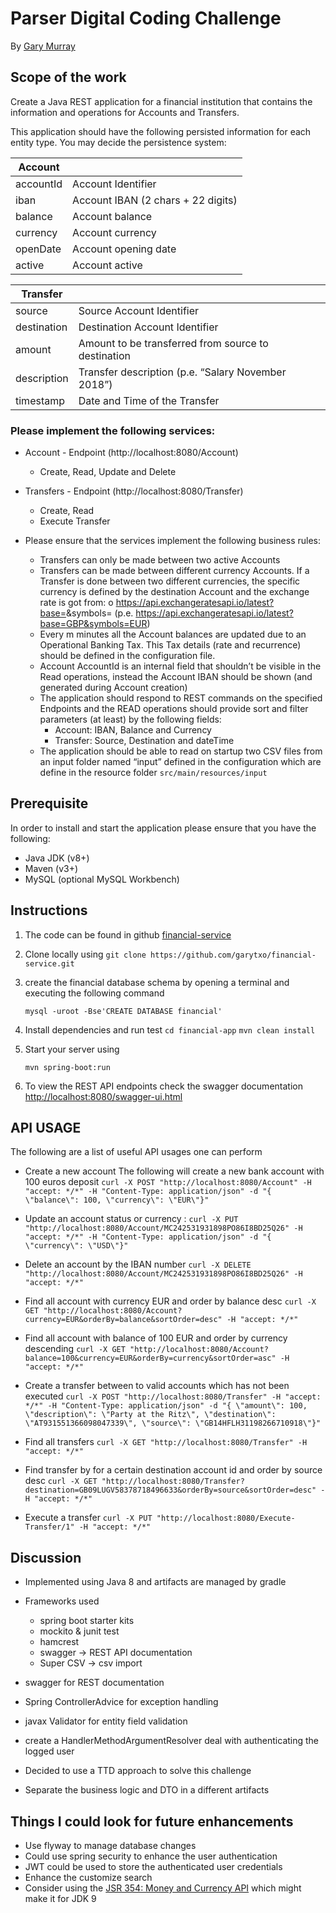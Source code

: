 # Parser Digital Coding Challenge

By [Gary Murray](mailto:garytxo@gmail.com)

## Scope of the work

Create a Java REST application for a financial institution that contains the information and operations for
Accounts​ and ​Transfers.​

This application should have the following ​persisted information​ for each entity type. You may decide the
persistence system:

| Account        |          | 
| ------------- |-------------|
| accountId     | Account​ Identifier |
| iban      | Account I​BAN (2 chars + 22 digits)      |  
| balance | Account​ balance     |    
| currency | Account​ currency    |
| openDate | Account​ opening date      |
| active | Account​ active     |



| Transfer        |          | 
| ------------- |-------------|
| source     | Source ​Account​ Identifier |
| destination      | Destination ​Account​ Identifier     |  
| amount | Amount to be transferred from ​source​ to ​destination     |    
| description | Transfer​ description (p.e. “Salary November 2018”)   |
| timestamp | Date and Time of the ​Transfer    |


### Please implement the following services:

- Account - Endpoint (​http://localhost:8080/Account​)
    
    * Create, Read, Update and Delete
- Transfers - Endpoint (​http://localhost:8080/Transfer​) 

    * Create, Read
    * Execute Transfer

- Please ensure that the services implement the following business rules:

    * Transfer​s can only be made between two active ​Accounts​ 
    * Transfer​s can be made between different currency ​Account​s. If a ​Transfer​ is done between two
      different currencies, the specific currency is defined by the destination ​Account​ and the exchange rate is got from:
      o https://api.exchangeratesapi.io/latest?base=<baseCode>&symbols=<currencyCode> 
      (p.e. https://api.exchangeratesapi.io/latest?base=GBP&symbols=EUR​)
    * Every m minutes all the ​Account​ balances are updated due to an Operational Banking Tax. This Tax details (rate and recurrence) should be defined in the configuration file.
    * Account​ AccountId is an internal field that shouldn’t be visible in the Read operations, instead the Account​ IBAN should be shown (and generated during Account creation)
    * The application should respond to REST commands on the specified Endpoints and the READ operations should provide sort and filter parameters (at least) by the following fields:
        * Account​: ​IBAN​, ​Balance​ and ​Currency
        * Transfer:​ ​Source​, ​Destination​ and ​dateTime
    * The application should be able to read on startup two CSV files from an input folder named “input” defined in the configuration
    which are define in the resource folder `src/main/resources/input`

## Prerequisite
In order to install and start the application please ensure that you have the following:
- Java JDK (v8+)
- Maven (v3+)
- MySQL (optional MySQL Workbench)


## Instructions
1. The code can be found in github  [financial-service](https://github.com/garytxo/financial-service)
2. Clone locally using
   `git clone https://github.com/garytxo/financial-service.git`
   
3. create the financial database schema by opening a terminal and executing the following command
    
    `mysql -uroot -Bse'CREATE DATABASE financial'`
4. Install dependencies and run test
    `cd financial-app`
    `mvn clean install`

5. Start your server using 
   
    `mvn spring-boot:run`
    
6. To view the REST API endpoints check the swagger documentation [http://localhost:8080/swagger-ui.html](http://localhost:8080/swagger-ui.html)


## API USAGE
The following are a list of useful API usages one can perform

-  Create a new account The following will create a new bank account with 100 euros deposit
`curl -X POST "http://localhost:8080/Account" -H "accept: */*" -H "Content-Type: application/json" -d "{ \"balance\": 100, \"currency\": \"EUR\"}"`

- Update an account status or currency :
`curl -X PUT "http://localhost:8080/Account/MC242531931898PO86I8BD25Q26" -H "accept: */*" -H "Content-Type: application/json" -d "{ \"currency\": \"USD\"}"`

- Delete an account by the IBAN number
`curl -X DELETE "http://localhost:8080/Account/MC242531931898PO86I8BD25Q26" -H "accept: */*"`

- Find all account with currency EUR and order by balance desc
`curl -X GET "http://localhost:8080/Account?currency=EUR&orderBy=balance&sortOrder=desc" -H "accept: */*"`

- Find all account with balance of 100 EUR and order by currency descending
`curl -X GET "http://localhost:8080/Account?balance=100&currency=EUR&orderBy=currency&sortOrder=asc" -H "accept: */*"`

- Create a transfer between to valid accounts which has not been executed
`curl -X POST "http://localhost:8080/Transfer" -H "accept: */*" -H "Content-Type: application/json" -d "{ \"amount\": 100, \"description\": \"Party at the Ritz\", \"destination\": \"AT931551366098047339\", \"source\": \"GB14HFLH31198266710918\"}"`

- Find all transfers 
`curl -X GET "http://localhost:8080/Transfer" -H "accept: */*"`

- Find transfer by for a certain destination account id and order by source desc
`curl -X GET "http://localhost:8080/Transfer?destination=GB09LUGV58378718496633&orderBy=source&sortOrder=desc" -H "accept: */*"`

- Execute a transfer 
`curl -X PUT "http://localhost:8080/Execute-Transfer/1" -H "accept: */*"`


## Discussion

* Implemented using Java 8 and artifacts are managed by gradle

* Frameworks used 
    * spring boot starter kits
    * mockito & junit test
    * hamcrest
    * swagger -> REST API documentation
    * Super CSV  ->  csv import
    
* swagger for REST documentation
* Spring ControllerAdvice for exception handling
* javax Validator for entity field validation
* create a HandlerMethodArgumentResolver deal with authenticating the logged user

* Decided to use a TTD approach to solve this challenge 
* Separate the business logic and DTO in a different artifacts 

## Things I could look for future enhancements 
- Use flyway to manage database changes
- Could use spring security to enhance the user authentication
- JWT could be used to store the authenticated user credentials 
- Enhance the customize search
- Consider using the [JSR 354: Money and Currency API](https://jcp.org/en/jsr/detail?id=354) which might make it for JDK 9